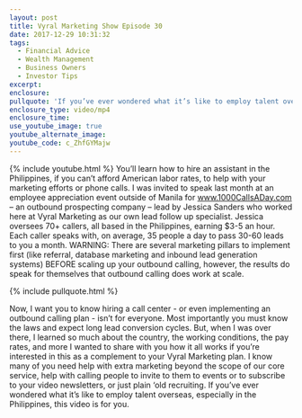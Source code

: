 ```yaml
---
layout: post
title: Vyral Marketing Show Episode 30
date: 2017-12-29 10:31:32
tags:
  - Financial Advice
  - Wealth Management
  - Business Owners
  - Investor Tips
excerpt:
enclosure:
pullquote: 'If you’ve ever wondered what it’s like to employ talent overseas, especially in the Philippines, this video is for you.'
enclosure_type: video/mp4
enclosure_time:
use_youtube_image: true
youtube_alternate_image:
youtube_code: c_ZhfGYMajw
---
```



{% include youtube.html %}
You’ll learn how to hire an assistant in the Philippines, if you can’t afford American labor rates, to help with your marketing efforts or phone calls. I was invited to speak last month at an employee appreciation event outside of Manila for www.1000CallsADay.com – an outbound prospecting company – lead by Jessica Sanders who worked here at Vyral Marketing as our own lead follow up specialist. Jessica oversees 70+ callers, all based in the Philippines, earning $3-5 an hour. Each caller speaks with, on average, 35 people a day to pass 30-60 leads to you a month. WARNING: There are several marketing pillars to implement first (like referral, database marketing and inbound lead generation systems) BEFORE scaling up your outbound calling, however, the results do speak for themselves that outbound calling does work at scale.

{% include pullquote.html %}

Now, I want you to know hiring a call center - or even implementing an outbound calling plan - isn’t for everyone. Most importantly you must know the laws and expect long lead conversion cycles. But, when I was over there, I learned so much about the country, the working conditions, the pay rates, and more I wanted to share with you how it all works if you’re interested in this as a complement to your Vyral Marketing plan. I know many of you need help with extra marketing beyond the scope of our core service, help with calling people to invite to them to events or to subscribe to your video newsletters, or just plain ‘old recruiting. If you’ve ever wondered what it’s like to employ talent overseas, especially in the Philippines, this video is for you.
